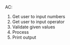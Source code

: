 AC:
1. Get user to input numbers
2. Get user to input operator
3. Validate given values
4. Process
5. Print output